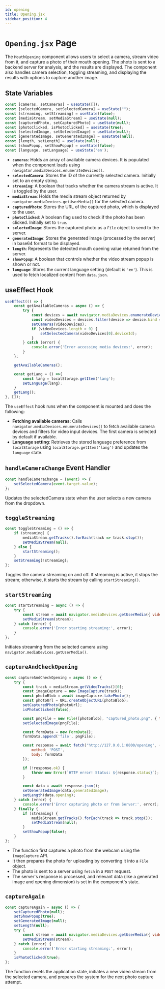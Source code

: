 ```yaml
---
id: opening
title: Opening.jsx
sidebar_position: 4
---
```


# `Opening.jsx` Page

The `MouthOpening` component allows users to select a camera, stream video from it, and capture a photo of their mouth opening. The photo is sent to a backend server for analysis, and the results are displayed. The component also handles camera selection, toggling streaming, and displaying the results with options to capture another image.

## State Variables

```javascript
const [cameras, setCameras] = useState([]);
const [selectedCamera, setSelectedCamera] = useState("");
const [streaming, setStreaming] = useState(false);
const [mediaStream, setMediaStream] = useState(null);
const [capturedPhoto, setCapturedPhoto] = useState(null);
const [photoClicked, isPhotoClicked] = useState(true);
const [selectedImage, setSelectedImage] = useState(null);
const [generatedImage, setGeneratedImage] = useState(null);
const [length, setLength] = useState(null);
const [showPopup, setShowPopup] = useState(false);
const [language, setLanguage] = useState('en');
```
- **`cameras`**: Holds an array of available camera devices. It is populated when the component loads using `navigator.mediaDevices.enumerateDevices()`.
- **`selectedCamera`**: Stores the ID of the currently selected camera. Initially set to an empty string.
- **`streaming`**: A boolean that tracks whether the camera stream is active. It is toggled by the user.
- **`mediaStream`**: Holds the media stream object returned by `navigator.mediaDevices.getUserMedia()` for the selected camera.
- **`capturedPhoto`**: Stores the URL of the captured photo, which is displayed to the user.
- **`photoClicked`**: A boolean flag used to check if the photo has been clicked. Initially set to `true`.
- **`selectedImage`**: Stores the captured photo as a `File` object to send to the server.
- **`generatedImage`**: Stores the generated image (processed by the server) in base64 format to be displayed.
- **`length`**: Represents the detected mouth opening value returned from the server.
- **`showPopup`**: A boolean that controls whether the video stream popup is shown or not.
- **`language`**: Stores the current language setting (default is `'en'`). This is used to fetch localized content from `data.json`.

## useEffect Hook
```javascript
useEffect(() => {
    const getAvailableCameras = async () => {
        try {
            const devices = await navigator.mediaDevices.enumerateDevices();
            const videoDevices = devices.filter(device => device.kind === 'videoinput');
            setCameras(videoDevices);
            if (videoDevices.length > 0) {
                setSelectedCamera(videoDevices[0].deviceId);
            }
        } catch (error) {
            console.error('Error accessing media devices:', error);
        }
    };

    getAvailableCameras();

    const getLang = () =>{
        const lang = localStorage.getItem('lang');
        setLanguage(lang);
    }
    getLang();
}, []);
```
The `useEffect` hook runs when the component is mounted and does the following:
- **Fetching available cameras**: Calls `navigator.mediaDevices.enumerateDevices()` to fetch available camera devices and filters for video input devices. The first camera is selected by default if available.
- **Language setting**: Retrieves the stored language preference from `localStorage` using `localStorage.getItem('lang')` and updates the `language` state.


## `handleCameraChange` Event Handler
```javascript
const handleCameraChange = (event) => {
    setSelectedCamera(event.target.value);
};
```
Updates the selectedCamera state when the user selects a new camera from the dropdown.

## `toggleStreaming`
```javascript
const toggleStreaming = () => {
    if (streaming) {
        mediaStream.getTracks().forEach(track => track.stop());
        setMediaStream(null);
    } else {
        startStreaming();
    }
    setStreaming(!streaming);
};
```
Toggles the camera streaming on and off. If streaming is active, it stops the stream; otherwise, it starts the stream by calling `startStreaming()`.

## `startStreaming`
```javascript
const startStreaming = async () => {
    try {
        const stream = await navigator.mediaDevices.getUserMedia({ video: { deviceId: selectedCamera } });
        setMediaStream(stream);
    } catch (error) {
        console.error('Error starting streaming:', error);
    }
};
```
Initiates streaming from the selected camera using `navigator.mediaDevices.getUserMedia()`.

## `captureAndCheckOpening`
```javascript
const captureAndCheckOpening = async () => {
    try {
        const track = mediaStream.getVideoTracks()[0];
        const imageCapture = new ImageCapture(track);
        const photoBlob = await imageCapture.takePhoto();
        const photoUrl = URL.createObjectURL(photoBlob);
        setCapturedPhoto(photoUrl);
        isPhotoClicked(false);

        const pngFile = new File([photoBlob], "captured_photo.png", { type: "image/png" });
        setSelectedImage(pngFile);

        const formData = new FormData();
        formData.append('file', pngFile);

        const response = await fetch("http://127.0.0.1:8000/opening", {
            method: 'POST',
            body: formData
        });

        if (!response.ok) {
            throw new Error(`HTTP error! Status: ${response.status}`);
        }

        const data = await response.json();
        setGeneratedImage(data.generatedImage);
        setLength(data.opening);
    } catch (error) {
        console.error('Error capturing photo or from Server:', error);
    } finally {
        if (streaming) {
            mediaStream.getTracks().forEach(track => track.stop());
            setMediaStream(null);
        }
        setShowPopup(false);
    }
};
```
- The function first captures a photo from the webcam using the `ImageCapture` API.
- It then prepares the photo for uploading by converting it into a `File` object.
- The photo is sent to a server using `fetch` in a `POST` request.
- The server's response is processed, and relevant data (like a generated image and opening dimension) is set in the component's state.

## `captureAgain`
```javascript
const captureAgain = async () => {
    setCapturedPhoto(null);
    setShowPopup(true);
    setGeneratedImage(null);
    setLength(null);
    try {
        const stream = await navigator.mediaDevices.getUserMedia({ video: { deviceId: selectedCamera } });
        setMediaStream(stream);
    } catch (error) {
        console.error('Error starting streaming:', error);
    }
    isPhotoClicked(true);
};
```
The function resets the application state, initiates a new video stream from the selected camera, and prepares the system for the next photo capture attempt.